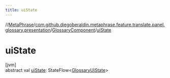 ```yaml
---
title: uiState
---
```

//[MetaPhrase](../../../index.html)/[com.github.diegoberaldin.metaphrase.feature.translate.panel.glossary.presentation](../index.html)/[GlossaryComponent](index.html)/[uiState](ui-state.html)



# uiState



[jvm]\
abstract val [uiState](ui-state.html): StateFlow&lt;[GlossaryUiState](../-glossary-ui-state/index.html)&gt;




